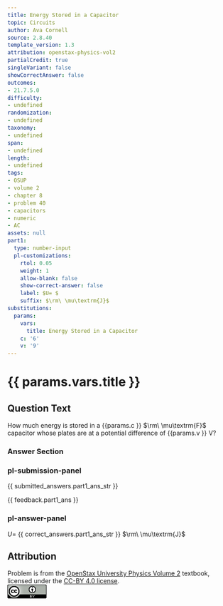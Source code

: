 ```yaml
---
title: Energy Stored in a Capacitor
topic: Circuits
author: Ava Cornell
source: 2.8.40
template_version: 1.3
attribution: openstax-physics-vol2
partialCredit: true
singleVariant: false
showCorrectAnswer: false
outcomes:
- 21.7.5.0
difficulty:
- undefined
randomization:
- undefined
taxonomy:
- undefined
span:
- undefined
length:
- undefined
tags:
- OSUP
- volume 2
- chapter 8
- problem 40
- capacitors
- numeric
- AC
assets: null
part1:
  type: number-input
  pl-customizations:
    rtol: 0.05
    weight: 1
    allow-blank: false
    show-correct-answer: false
    label: $U= $
    suffix: $\rm\ \mu\textrm{J}$
substitutions:
  params:
    vars:
      title: Energy Stored in a Capacitor
    c: '6'
    v: '9'
---
```

# {{ params.vars.title }}

## Question Text

How much energy is stored in a {{params.c }} $\rm\ \mu\textrm{F}$ capacitor whose plates are at a potential difference of {{params.v }}$\textrm{ V}$?

### Answer Section

### pl-submission-panel

{{ submitted_answers.part1_ans_str }}

{{ feedback.part1_ans }}

### pl-answer-panel

$U=$ {{ correct_answers.part1_ans_str }} $\rm\ \mu\textrm{J}$

## Attribution

Problem is from the [OpenStax University Physics Volume 2](https://openstax.org/details/books/university-physics-volume-2) textbook, licensed under the [CC-BY 4.0 license](https://creativecommons.org/licenses/by/4.0/).<br>![Image representing the Creative Commons 4.0 BY license.](https://raw.githubusercontent.com/firasm/bits/master/by.png)